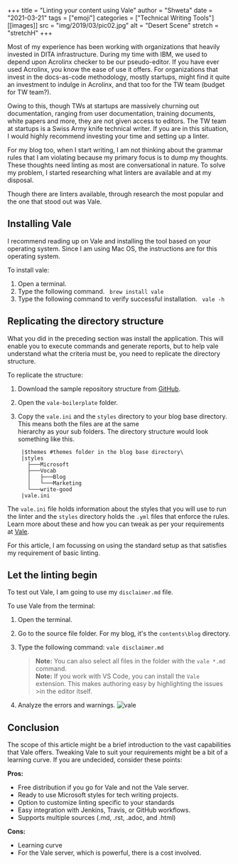 +++
title = "Linting your content using Vale"
author = "Shweta"
date = "2021-03-21"
tags = ["emoji"]
categories = ["Technical Writing Tools"]
[[images]]
  src = "img/2019/03/pic02.jpg"
  alt = "Desert Scene"
  stretch = "stretchH"
+++

Most of my experience has been working with organizations that heavily invested in DITA infrastructure.  During my time with IBM, we used to depend upon Acrolinx checker to be our pseudo-editor. If you have ever used Acrolinx, you know the ease of use it offers. For organizations that invest in the docs-as-code methodology, mostly startups, might find it quite an investment to indulge in Acrolinx, and that too for the TW team (budget for TW team?). 

Owing to this, though TWs at startups are massively churning out documentation, ranging from user documentation, training documents, white papers and more, they are not given access to editors. The TW team at startups is a Swiss Army knife technical writer. If you are in this situation, I would highly recommend investing your time and setting up a linter.

For my blog too, when I start writing, I am not thinking about the grammar rules that I am violating because my primary focus is to dump my thoughts. These thoughts need linting as most are conversational in nature. To solve my problem, I started researching what linters are available and at my disposal.

Though there are linters available, through research the most popular and the one that stood out was Vale.

## Installing Vale

I recommend reading up on Vale and installing the tool based on your operating system. Since I am using Mac OS, the instructions are for this operating system.

To install vale:

1. Open a terminal.
2. Type the following command.
   ` brew install vale`
3. Type the following command to verify successful installation.
   ` vale -h`

## Replicating the directory structure

What you did in the preceding section was install the application. This will enable you to execute commands and generate reports, but to help vale understand what the criteria must be, you need to replicate the directory structure.

To replicate the structure:

1. Download the sample repository structure from [GitHub](https://github.com/errata-ai/vale-boilerplate).
2. Open the `vale-boilerplate` folder.
3. Copy the `vale.ini` and the `styles` directory to your blog base directory. This means both the files are at the same      
   hierarchy as your sub folders. The directory structure would look something like this.
   
     ``` $Hugo base <dir>
      |$themes #themes folder in the blog base directory\   
      |styles
        ├───Microsoft
        ├───Vocab
        │   ├───Blog
        │   └───Marketing
        └───write-good
      |vale.ini
     ``` 

The `vale.ini` file holds information about the styles that you will use to run the linter and the `styles` directory holds the `.yml` files that enforce the rules. Learn more about these and how you can tweak as per your requirements at [Vale](https://docs.errata.ai/vale/about).

For this article, I am focussing on using the standard setup as that satisfies my requirement of basic linting.

## Let the linting begin

To test out Vale, I am going to use my `disclaimer.md` file. 

To use Vale from the terminal:

1. Open the terminal.
2. Go to the source file folder. For my blog, it's the `contents\blog` directory.
3. Type the following command:
   `vale disclaimer.md`
 
   >**Note:** You can also select all files in the folder with the `vale *.md` command.\
   >**Note:** If you work with VS Code, you can install the `Vale` extension. This makes authoring easy by highlighting the issues >in the editor itself.
 
4. Analyze the errors and warnings. 
   ![vale](/img/main/vale.png)

## Conclusion

The scope of this article might be a brief introduction to the vast capabilities that Vale offers. Tweaking Vale to suit your requirements might be a bit of a learning curve. If you are undecided, consider these points:

**Pros:**

- Free distribution if you go for Vale and not the Vale server.
- Ready to use Microsoft styles for tech writing projects.
- Option to customize linting specific to your standards
- Easy integration with Jenkins, Travis, or GitHub workflows.
- Supports multiple sources (.md, .rst, .adoc, and .html)

**Cons:**

- Learning curve
- For the Vale server, which is powerful, there is a cost involved.


